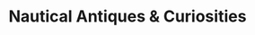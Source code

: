 ---
title: "Nautical Antiques & Curiosities"
url: /boothbay-harbor/nautical-antiques-und-curiosities/
shop: Antiquitäten
---